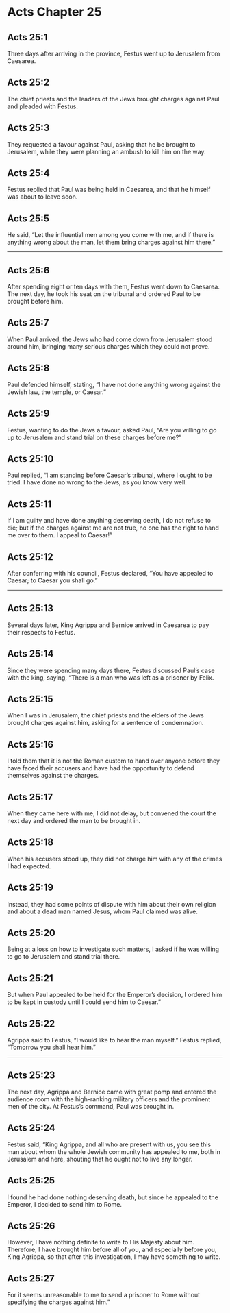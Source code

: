 # Acts Chapter 25

## Acts 25:1

Three days after arriving in the province, Festus went up to Jerusalem from Caesarea.

## Acts 25:2

The chief priests and the leaders of the Jews brought charges against Paul and pleaded with Festus.

## Acts 25:3

They requested a favour against Paul, asking that he be brought to Jerusalem, while they were planning an ambush to kill him on the way.

## Acts 25:4

Festus replied that Paul was being held in Caesarea, and that he himself was about to leave soon.

## Acts 25:5

He said, “Let the influential men among you come with me, and if there is anything wrong about the man, let them bring charges against him there.”

---

## Acts 25:6

After spending eight or ten days with them, Festus went down to Caesarea. The next day, he took his seat on the tribunal and ordered Paul to be brought before him.

## Acts 25:7

When Paul arrived, the Jews who had come down from Jerusalem stood around him, bringing many serious charges which they could not prove.

## Acts 25:8

Paul defended himself, stating, “I have not done anything wrong against the Jewish law, the temple, or Caesar.”

## Acts 25:9

Festus, wanting to do the Jews a favour, asked Paul, “Are you willing to go up to Jerusalem and stand trial on these charges before me?”

## Acts 25:10

Paul replied, “I am standing before Caesar’s tribunal, where I ought to be tried. I have done no wrong to the Jews, as you know very well.

## Acts 25:11

If I am guilty and have done anything deserving death, I do not refuse to die; but if the charges against me are not true, no one has the right to hand me over to them. I appeal to Caesar!”

## Acts 25:12

After conferring with his council, Festus declared, “You have appealed to Caesar; to Caesar you shall go.”

---

## Acts 25:13

Several days later, King Agrippa and Bernice arrived in Caesarea to pay their respects to Festus.

## Acts 25:14

Since they were spending many days there, Festus discussed Paul’s case with the king, saying, “There is a man who was left as a prisoner by Felix.

## Acts 25:15

When I was in Jerusalem, the chief priests and the elders of the Jews brought charges against him, asking for a sentence of condemnation.

## Acts 25:16

I told them that it is not the Roman custom to hand over anyone before they have faced their accusers and have had the opportunity to defend themselves against the charges.

## Acts 25:17

When they came here with me, I did not delay, but convened the court the next day and ordered the man to be brought in.

## Acts 25:18

When his accusers stood up, they did not charge him with any of the crimes I had expected.

## Acts 25:19

Instead, they had some points of dispute with him about their own religion and about a dead man named Jesus, whom Paul claimed was alive.

## Acts 25:20

Being at a loss on how to investigate such matters, I asked if he was willing to go to Jerusalem and stand trial there.

## Acts 25:21

But when Paul appealed to be held for the Emperor’s decision, I ordered him to be kept in custody until I could send him to Caesar.”

## Acts 25:22

Agrippa said to Festus, “I would like to hear the man myself.” Festus replied, “Tomorrow you shall hear him.”

---

## Acts 25:23

The next day, Agrippa and Bernice came with great pomp and entered the audience room with the high-ranking military officers and the prominent men of the city. At Festus’s command, Paul was brought in.

## Acts 25:24

Festus said, “King Agrippa, and all who are present with us, you see this man about whom the whole Jewish community has appealed to me, both in Jerusalem and here, shouting that he ought not to live any longer.

## Acts 25:25

I found he had done nothing deserving death, but since he appealed to the Emperor, I decided to send him to Rome.

## Acts 25:26

However, I have nothing definite to write to His Majesty about him. Therefore, I have brought him before all of you, and especially before you, King Agrippa, so that after this investigation, I may have something to write.

## Acts 25:27

For it seems unreasonable to me to send a prisoner to Rome without specifying the charges against him.”
